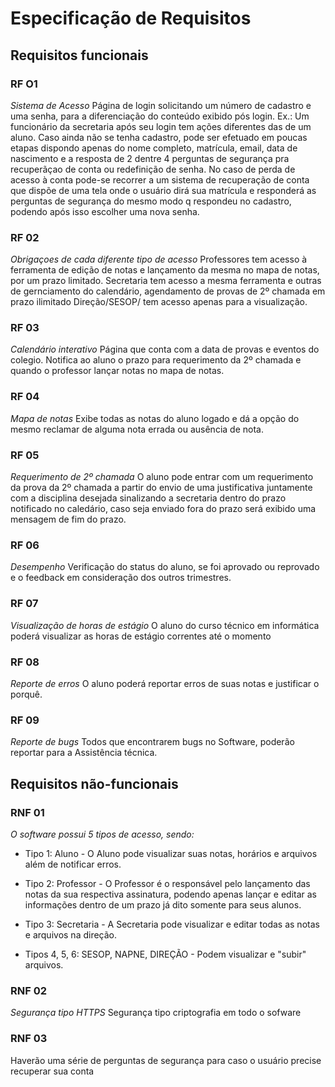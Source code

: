 # Especificação de Requisitos

## Requisitos funcionais

### RF O1
*Sistema de Acesso* 
Página de login solicitando um número de cadastro e uma senha, para a diferenciação do conteúdo exibido pós login. 
Ex.: Um funcionário da secretaria após seu login tem ações diferentes das de um aluno.
Caso ainda não se tenha cadastro, pode ser efetuado em poucas etapas dispondo apenas do nome completo, matrícula, email, data de nascimento e a resposta de 2 dentre 4 perguntas de segurança pra recuperãçao de conta ou redefinição de senha.
No caso de perda de acesso à conta pode-se recorrer a um sistema de recuperação de conta que dispõe de uma tela onde o usuário dirá sua matrícula 
e responderá as perguntas de segurança do mesmo modo q respondeu no cadastro, podendo após isso escolher uma nova senha.

### RF 02
*Obrigaçoes de cada diferente tipo de acesso*
Professores tem acesso à ferramenta de edição de notas e lançamento da mesma no mapa de notas, por um prazo limitado.
Secretaria tem acesso a mesma ferramenta e outras de gernciamento do calendário, agendamento de provas de 2º chamada em prazo ilimitado
Direção/SESOP/ tem acesso apenas para a visualização.

### RF 03
*Calendário interativo*
Página que conta com a data de provas e eventos do colegio. 
Notifica ao aluno o prazo para requerimento da 2º chamada e quando o professor lançar notas no mapa de notas.

### RF 04
*Mapa de notas*
Exibe todas as notas do aluno logado e dá a opção do mesmo reclamar de alguma nota errada ou ausência de nota.

### RF 05
*Requerimento de 2º chamada*
O aluno pode entrar com um requerimento da prova da 2º chamada a partir do envio de uma justificativa juntamente com a disciplina desejada sinalizando a secretaria dentro do prazo notificado no caledário, caso seja enviado fora do prazo será exibido uma mensagem de fim do prazo. 

### RF 06
*Desempenho*
Verificação do status do aluno, se foi aprovado ou reprovado e o feedback em consideração dos outros trimestres. 

### RF 07

*Visualização de horas de estágio*
O aluno do curso técnico em informática poderá visualizar as horas de estágio correntes até o momento

### RF 08
*Reporte de erros*
O aluno poderá reportar erros de suas notas e justificar o porquê.

### RF 09
*Reporte de bugs*
Todos que encontrarem bugs no Software, poderão reportar para a Assistência técnica.

## Requisitos não-funcionais

### RNF 01

*O software possui 5 tipos de acesso, sendo:*
 
* Tipo 1: Aluno - O Aluno pode visualizar suas notas, horários e arquivos além de notificar erros.
 
* Tipo 2: Professor - O Professor é o responsável pelo lançamento das notas da sua respectiva assinatura, podendo apenas lançar e editar as informações dentro de um prazo já dito somente para seus alunos.

* Tipo 3: Secretaria - A Secretaria pode visualizar e editar todas as notas e arquivos na direção.

* Tipos 4, 5, 6: SESOP, NAPNE, DIREÇÃO - Podem visualizar e "subir" arquivos.

### RNF 02
*Segurança tipo HTTPS*
Segurança tipo criptografia em todo o sofware

### RNF 03
Haverão uma série de perguntas de segurança para caso o usuário precise recuperar sua conta 
 



